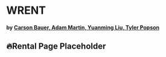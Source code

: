 # WRENT

#### by [Carson Bauer, Adam Martin, Yuanming Liu, Tyler Popson](/)

## 🔥Rental Page Placeholder